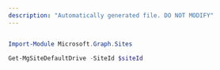 ```yaml
---
description: "Automatically generated file. DO NOT MODIFY"
---
```


```powershell

Import-Module Microsoft.Graph.Sites

Get-MgSiteDefaultDrive -SiteId $siteId

```
